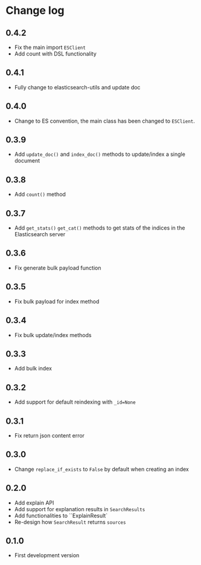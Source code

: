 # Change log
## 0.4.2
* Fix the main import `ESClient`
* Add count with DSL functionality

## 0.4.1
* Fully change to elasticsearch-utils and update doc

## 0.4.0
* Change to ES convention, the main class has been changed to `ESClient`.

## 0.3.9
* Add `update_doc()` and `index_doc()` methods to update/index a single document

## 0.3.8
* Add `count()` method

## 0.3.7
* Add `get_stats()` `get_cat()` methods to get stats of the indices in the Elasticsearch server

## 0.3.6
* Fix generate bulk payload function

## 0.3.5
* Fix bulk payload for index method

## 0.3.4
* Fix bulk update/index methods

## 0.3.3
* Add bulk index

## 0.3.2
* Add support for default reindexing with `_id=None`

## 0.3.1
* Fix return json content error

## 0.3.0
* Change `replace_if_exists` to `False` by default when creating an index

## 0.2.0
* Add explain API
* Add support for explanation results in `SearchResults`
* Add functionalities to ``ExplainResult`
* Re-design how `SearchResult` returns `sources`

## 0.1.0
* First development version